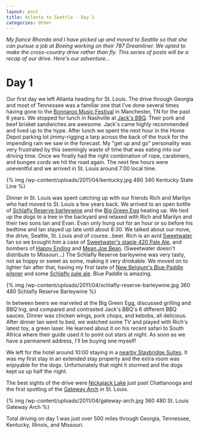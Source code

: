 ```yaml
--- 
layout: post
title: Atlanta to Seattle - Day 1
categories: Other
---
```

<em>My fiancé Rhonda and I have picked up and moved to Seattle so that she can pursue a job at Boeing working on their 787 Dreamliner. We opted to make the cross-country drive rather than fly. This series of posts will be a recap of our drive. Here's our adventure...</em>
# Day 1
Our first day we left Atlanta heading for St. Louis. The drive through Georgia and most of Tennessee was a familiar one that I've done several times having gone to the <a href="http://en.wikipedia.org/wiki/Bonnaroo_Music_Festival">Bonnaroo Music Festival</a> in Manchester, TN for the past 6 years. We stopped for lunch in Nashville at <a href="http://www.jacksbarbque.com/">Jack's BBQ</a>. Their pork and beef brisket sandwiches are awesome. Jack's came highly recommended and lived up to the hype. After lunch we spent the next hour in the Home Depot parking lot jimmy-rigging a tarp across the back of the truck for the impending rain we saw in the forecast. My "get up and go" personality was very frustrated by this seemingly waste of time that was eating into our driving time. Once we finally had the right combination of rope, carabiners, and bungee cords we hit the road again. The next few hours were uneventful and we arrived in St. Louis around 7:00 local time.

{% img /wp-content/uploads/2011/04/kentucky.jpg 480 340 Kentucky State Line %}

Dinner in St. Louis was spent catching up with our friends Rich and Marilyn who had moved to St. Louis a few years back. We arrived to an open bottle of <a href="http://beeradvocate.com/beer/profile/583/34514">Schlafly Reserve barleywine</a> and the <a href="http://en.wikipedia.org/wiki/The_Big_Green_Egg">Big Green Egg</a> heating up. We tied up the dogs to a tree in the backyard and relaxed with Rich and Marilyn and their two sons Ian and Evan. Evan only hung out for an hour or so before his bedtime and Ian stayed up late until about 8:30. We talked about our move, the drive, Seattle, St. Louis and of course...beer. Rich is an avid <a href="http://en.wikipedia.org/wiki/Sweetwater_Brewing_Company">Sweetwater</a> fan so we brought him a case of <a href="http://beeradvocate.com/beer/profile/273/751">Sweetwater's staple 420 Pale Ale</a>, and bombers of <a href="http://beeradvocate.com/beer/profile/273/19488">Happy Ending</a> and <a href="http://beeradvocate.com/beer/profile/273/66786">Mean Joe Bean</a>. (Sweetwater doesn't distribute to Missouri...) The Schlafly Reserve barleywine was very tasty, not as hoppy or sweet as some, making it very drinkable. We moved on to lighter fair after that, having my first taste of <a href="http://beeradvocate.com/beer/profile/192/933">New Belgium's Blue Paddle pilsner</a> and some <a href="http://beeradvocate.com/beer/profile/583/1629">Schlafly pale ale</a>. Blue Paddle is amazing.

{% img /wp-content/uploads/2011/04/schlafly-reserve-barleywine.jpg 360 480 Schlafly Reserve Barleywine %}

In between beers we marveled at the Big Green Egg, discussed grilling and BBQ'ing, and compared and contrasted Jack's BBQ's 6 different BBQ sauces. Dinner was chicken wings, pork chops, and kebobs, all delicious. After dinner Ian went to bed, we watched some TV and played with Rich's latest toy, a green laser. He learned about it on his recent safari to South Africa where their guide used it to point out stars at night. As soon as we have a permanent address, I'll be buying one myself!

We left for the hotel around 10:00 staying in a <a href="http://www.ichotelsgroup.com/redirect?path=hd&amp;brandCode=SB&amp;regionCode=1&amp;localeCode=en&amp;hotelCode=STLMO">nearby Staybridge Suites</a>. It was my first stay in an extended stay property and the extra room was enjoyable for the dogs. Unfortunately that night it stormed and the dogs kept us up half the night.

The best sights of the drive were <a href="http://en.wikipedia.org/wiki/Nickajack_Lake">Nickajack Lake</a> just past Chattanooga and the first spotting of the <a href="http://en.wikipedia.org/wiki/Gateway_Arch">Gateway Arch</a> in St. Louis.

{% img /wp-content/uploads/2011/04/gateway-arch.jpg 360 480 St. Louis Gateway Arch %}

Total driving on day 1 was just over 500 miles  through Georgia, Tennessee, Kentucky, Illinois, and Missouri.

